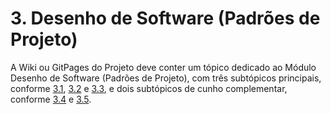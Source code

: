 # 3. Desenho de Software (Padrões de Projeto)

A Wiki ou GitPages do Projeto deve conter um tópico dedicado ao Módulo Desenho de Software (Padrões de Projeto), com três subtópicos principais, conforme [3.1](/docs/PadroesDeProjeto/3.1.GRASPs.md), [3.2](/docs/PadroesDeProjeto/3.2.GoFs.md) e [3.3](/docs/PadroesDeProjeto/3.3.PadroesExtra.md), e dois subtópicos de cunho complementar, conforme [3.4](/docs/PadroesDeProjeto/3.4.IniciativasExtras.md) e [3.5](/docs/PadroesDeProjeto/3.5.ParticipacoesPadroes.md).
